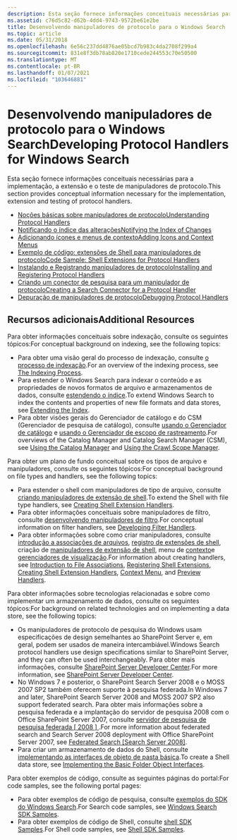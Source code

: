 ```yaml
---
description: Esta seção fornece informações conceituais necessárias para a implementação, a extensão e o teste de manipuladores de protocolo.
ms.assetid: c76d5c82-d62b-4dd4-9743-9572be61e2be
title: Desenvolvendo manipuladores de protocolo para o Windows Search
ms.topic: article
ms.date: 05/31/2018
ms.openlocfilehash: 6e56c237dd4876ae05bcd7b983c4da2708f299a4
ms.sourcegitcommit: 831e8f3db78ab820e1710cede244553c70e50500
ms.translationtype: MT
ms.contentlocale: pt-BR
ms.lasthandoff: 01/07/2021
ms.locfileid: "103646881"
---
```

# <a name="developing-protocol-handlers-for-windows-search"></a><span data-ttu-id="57228-103">Desenvolvendo manipuladores de protocolo para o Windows Search</span><span class="sxs-lookup"><span data-stu-id="57228-103">Developing Protocol Handlers for Windows Search</span></span>

<span data-ttu-id="57228-104">Esta seção fornece informações conceituais necessárias para a implementação, a extensão e o teste de manipuladores de protocolo.</span><span class="sxs-lookup"><span data-stu-id="57228-104">This section provides conceptual information necessary for the implementation, extension and testing of protocol handlers.</span></span>

-   [<span data-ttu-id="57228-105">Noções básicas sobre manipuladores de protocolo</span><span class="sxs-lookup"><span data-stu-id="57228-105">Understanding Protocol Handlers</span></span>](-search-3x-wds-extidx-prot-implementing.md)
-   [<span data-ttu-id="57228-106">Notificando o índice das alterações</span><span class="sxs-lookup"><span data-stu-id="57228-106">Notifying the Index of Changes</span></span>](-search-3x-wds-notifyingofchanges.md)
-   [<span data-ttu-id="57228-107">Adicionando ícones e menus de contexto</span><span class="sxs-lookup"><span data-stu-id="57228-107">Adding Icons and Context Menus</span></span>](-search-3x-wds-ph-ui-extensions.md)
-   [<span data-ttu-id="57228-108">Exemplo de código: extensões de Shell para manipuladores de protocolo</span><span class="sxs-lookup"><span data-stu-id="57228-108">Code Sample: Shell Extensions for Protocol Handlers</span></span>](-search-3x-wds-ph-ui-samplecode.md)
-   [<span data-ttu-id="57228-109">Instalando e Registrando manipuladores de protocolo</span><span class="sxs-lookup"><span data-stu-id="57228-109">Installing and Registering Protocol Handlers</span></span>](-search-3x-wds-ph-install-registration.md)
-   [<span data-ttu-id="57228-110">Criando um conector de pesquisa para um manipulador de protocolo</span><span class="sxs-lookup"><span data-stu-id="57228-110">Creating a Search Connector for a Protocol Handler</span></span>](-search-3x-wds-ph-search-connector.md)
-   [<span data-ttu-id="57228-111">Depuração de manipuladores de protocolo</span><span class="sxs-lookup"><span data-stu-id="57228-111">Debugging Protocol Handlers</span></span>](-search-ws-protocolhandlertesting.md)

## <a name="additional-resources"></a><span data-ttu-id="57228-112">Recursos adicionais</span><span class="sxs-lookup"><span data-stu-id="57228-112">Additional Resources</span></span>

<span data-ttu-id="57228-113">Para obter informações conceituais sobre indexação, consulte os seguintes tópicos:</span><span class="sxs-lookup"><span data-stu-id="57228-113">For conceptual background on indexing, see the following topics:</span></span>

-   <span data-ttu-id="57228-114">Para obter uma visão geral do processo de indexação, consulte [o processo de indexação](-search-indexing-process-overview.md).</span><span class="sxs-lookup"><span data-stu-id="57228-114">For an overview of the indexing process, see [The Indexing Process](-search-indexing-process-overview.md).</span></span>
-   <span data-ttu-id="57228-115">Para estender o Windows Search para indexar o conteúdo e as propriedades de novos formatos de arquivo e armazenamentos de dados, consulte [estendendo o índice](-search-3x-wds-extidx-overview.md).</span><span class="sxs-lookup"><span data-stu-id="57228-115">To extend Windows Search to index the contents and properties of new file formats and data stores, see [Extending the Index](-search-3x-wds-extidx-overview.md).</span></span>
-   <span data-ttu-id="57228-116">Para obter visões gerais do Gerenciador de catálogo e do CSM (Gerenciador de pesquisa de catálogo), consulte [usando o Gerenciador de catálogo](-search-3x-wds-mngidx-catalog-manager.md) e [usando o Gerenciador de escopo de rastreamento](-search-3x-wds-extidx-csm.md).</span><span class="sxs-lookup"><span data-stu-id="57228-116">For overviews of the Catalog Manager and Catalog Search Manager (CSM), see [Using the Catalog Manager](-search-3x-wds-mngidx-catalog-manager.md) and [Using the Crawl Scope Manager](-search-3x-wds-extidx-csm.md).</span></span>

<span data-ttu-id="57228-117">Para obter um plano de fundo conceitual sobre os tipos de arquivo e manipuladores, consulte os seguintes tópicos:</span><span class="sxs-lookup"><span data-stu-id="57228-117">For conceptual background on file types and handlers, see the following topics:</span></span>

-   <span data-ttu-id="57228-118">Para estender o shell com manipuladores de tipo de arquivo, consulte [criando manipuladores de extensão de shell](../shell/handlers.md).</span><span class="sxs-lookup"><span data-stu-id="57228-118">To extend the Shell with file type handlers, see [Creating Shell Extension Handlers](../shell/handlers.md).</span></span>
-   <span data-ttu-id="57228-119">Para obter informações conceituais sobre manipuladores de filtro, consulte [desenvolvendo manipuladores de filtro](-search-ifilter-conceptual.md).</span><span class="sxs-lookup"><span data-stu-id="57228-119">For conceptual information on filter handlers, see [Developing Filter Handlers](-search-ifilter-conceptual.md).</span></span>
-   <span data-ttu-id="57228-120">Para obter informações sobre como criar manipuladores, consulte [introdução a associações de arquivos](../shell/fa-intro.md), [registro de extensões de shell](../shell/reg-shell-exts.md), criação de [manipuladores de extensão de shell](../shell/handlers.md), menu de [contexto](/previous-versions/windows/desktop/legacy/cc144169(v=vs.85))e [gerenciadores de visualização](../shell/preview-handlers.md).</span><span class="sxs-lookup"><span data-stu-id="57228-120">For information about creating handlers, see [Introduction to File Associations](../shell/fa-intro.md), [Registering Shell Extensions](../shell/reg-shell-exts.md), [Creating Shell Extension Handlers](../shell/handlers.md), [Context Menu](/previous-versions/windows/desktop/legacy/cc144169(v=vs.85)), and [Preview Handlers](../shell/preview-handlers.md).</span></span>

<span data-ttu-id="57228-121">Para obter informações sobre tecnologias relacionadas e sobre como implementar um armazenamento de dados, consulte os seguintes tópicos:</span><span class="sxs-lookup"><span data-stu-id="57228-121">For background on related technologies and on implementing a data store, see the following topics:</span></span>

-   <span data-ttu-id="57228-122">Os manipuladores de protocolo de pesquisa do Windows usam especificações de design semelhantes ao SharePoint Server e, em geral, podem ser usados de maneira intercambiável.</span><span class="sxs-lookup"><span data-stu-id="57228-122">Windows Search protocol handlers use design specifications similar to SharePoint Server, and they can often be used interchangeably.</span></span> <span data-ttu-id="57228-123">Para obter mais informações, consulte [SharePoint Server Developer Center](https://developer.microsoft.com/office/docs).</span><span class="sxs-lookup"><span data-stu-id="57228-123">For more information, see [SharePoint Server Developer Center](https://developer.microsoft.com/office/docs).</span></span>
-   <span data-ttu-id="57228-124">No Windows 7 e posterior, o SharePoint Search Server 2008 e o MOSS 2007 SP2 também oferecem suporte à pesquisa federada.</span><span class="sxs-lookup"><span data-stu-id="57228-124">In Windows 7 and later, SharePoint Search Server 2008 and MOSS 2007 SP2 also support federated search.</span></span> <span data-ttu-id="57228-125">Para obter mais informações sobre a pesquisa federada e a implantação do servidor de pesquisa 2008 com o Office SharePoint Server 2007, consulte [servidor de pesquisa de pesquisa federada \[ 2008 \] ](/previous-versions/office/bb931109(v=office.14)).</span><span class="sxs-lookup"><span data-stu-id="57228-125">For more information about federated search and Search Server 2008 deployment with Office SharePoint Server 2007, see [Federated Search \[Search Server 2008\]](/previous-versions/office/bb931109(v=office.14)).</span></span>
-   <span data-ttu-id="57228-126">Para criar um armazenamento de dados do Shell, consulte [implementando as interfaces de objeto de pasta básica](/previous-versions/windows/desktop/legacy/cc144093(v=vs.85)).</span><span class="sxs-lookup"><span data-stu-id="57228-126">To create a Shell data store, see [Implementing the Basic Folder Object Interfaces](/previous-versions/windows/desktop/legacy/cc144093(v=vs.85)).</span></span>

<span data-ttu-id="57228-127">Para obter exemplos de código, consulte as seguintes páginas do portal:</span><span class="sxs-lookup"><span data-stu-id="57228-127">For code samples, see the following portal pages:</span></span>

-   <span data-ttu-id="57228-128">Para obter exemplos de código de pesquisa, consulte [exemplos do SDK do Windows Search](https://www.microsoft.com/downloads/details.aspx?FamilyID=645300AE-5E7A-4CE7-95F0-49793F8F76E8).</span><span class="sxs-lookup"><span data-stu-id="57228-128">For Search code samples, see [Windows Search SDK Samples](https://www.microsoft.com/downloads/details.aspx?FamilyID=645300AE-5E7A-4CE7-95F0-49793F8F76E8).</span></span>
-   <span data-ttu-id="57228-129">Para obter exemplos de código de Shell, consulte [shell SDK Samples](/previous-versions/windows/desktop/legacy/dd940376(v=vs.85)).</span><span class="sxs-lookup"><span data-stu-id="57228-129">For Shell code samples, see [Shell SDK Samples](/previous-versions/windows/desktop/legacy/dd940376(v=vs.85)).</span></span>

 

 

